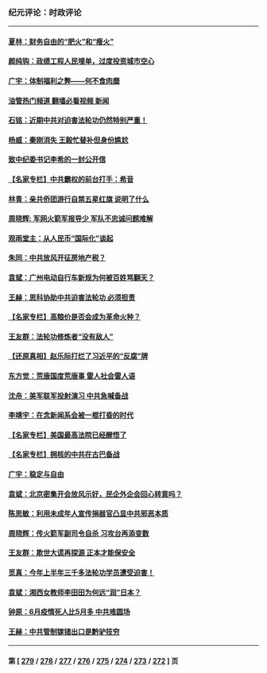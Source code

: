 ### 纪元评论：时政评论
---
#### [夏林：财务自由的“肥火”和“瘦火”](../../pages/nsc1025/n14033072.md?07130330) 
#### [颜纯钩：政绩工程人民埋单，过度投资城市空心](../../pages/nsc1025/n14033007.md?07130330) 
#### [广宇：体制福利之弊——何不食肉糜](../../pages/nsc1025/n14032923.md?07130330) 
#### [油管热门频道 翻墙必看视频 新闻](ok?07130330)
#### [石铭：近期中共对迫害法轮功仍然特别严重！](../../pages/nsc1025/n14032921.md?07130330) 
#### [杨威：秦刚消失 王毅忙替补但身份尴尬](../../pages/nsc1025/n14032576.md?07130330) 
#### [致中纪委书记李希的一封公开信](../../pages/nsc1025/n14032506.md?07130330) 
#### [【名家专栏】中共霸权的前台打手：希音](../../pages/nsc1025/n14031634.md?07130330) 
#### [林青：亲共侨团游行自禁五星红旗 说明了什么](../../pages/nsc1025/n14031768.md?07130330) 
#### [周晓辉: 军网火箭军报导少 军队不忠诚问题难解](../../pages/nsc1025/n14032349.md?07130330) 
#### [观雨堂主：从人民币“国际化”谈起](../../pages/nsc1025/n14032174.md?07130330) 
#### [朱同：中共放风开征房地产税？](../../pages/nsc1025/n14032165.md?07130330) 
#### [袁斌：广州电动自行车新规为何被百姓骂翻天？](../../pages/nsc1025/n14032156.md?07130330) 
#### [王赫：思科协助中共迫害法轮功 必须担责](../../pages/nsc1025/n14032136.md?07130330) 
#### [【名家专栏】高粮价是否会成为革命火种？](../../pages/nsc1025/n14031082.md?07130330) 
#### [王友群：法轮功修炼者“没有敌人”](../../pages/nsc1025/n14031298.md?07130330) 
#### [【还原真相】赵乐际打烂了习近平的“反腐”牌](../../pages/nsc1025/n14031688.md?07130330) 
#### [东方觉：荒唐国度荒唐事 雷人社会雷人语](../../pages/nsc1025/n14031471.md?07130330) 
#### [沈舟：美军联军投射演习 中共急喊备战](../../pages/nsc1025/n14031165.md?07130330) 
#### [李靖宇：在念新闻系会被一棍打昏的时代](../../pages/nsc1025/n14031118.md?07130330) 
#### [【名家专栏】美国最高法院已经醒悟了](../../pages/nsc1025/n14030755.md?07130330) 
#### [【名家专栏】拥核的中共在古巴备战](../../pages/nsc1025/n14028811.md?07130330) 
#### [广宇：稳定与自由](../../pages/nsc1025/n14031047.md?07130330) 
#### [袁斌：北京密集开会放风示好，民企外企会回心转意吗？](../../pages/nsc1025/n14031031.md?07130330) 
#### [陈思敏：利用未成年人宣传捐器官凸显中共邪恶本质](../../pages/nsc1025/n14031022.md?07130330) 
#### [周晓辉：传火箭军副司令自杀 习攻台再添变数](../../pages/nsc1025/n14030835.md?07130330) 
#### [王友群：欺世大谎再探源 正本才能保安全](../../pages/nsc1025/n14030533.md?07130330) 
#### [觅真：今年上半年三千多法轮功学员遭受迫害！](../../pages/nsc1025/n14030729.md?07130330) 
#### [袁斌：湘西女教师李田田为何远“润”日本？](../../pages/nsc1025/n14030711.md?07130330) 
#### [钟原：6月疫情死人比5月多 中共难圆场](../../pages/nsc1025/n14030525.md?07130330) 
#### [王赫：中共管制镓锗出口是黔驴技穷](../../pages/nsc1025/n14030447.md?07130330) 

---
#### 第 [ [279](./279.md?07130330) / [278](./278.md?07130330) / [277](./277.md?07130330) / [276](./276.md?07130330) / [275](./275.md?07130330) / [274](./274.md?07130330) / [273](./273.md?07130330) / [272](./272.md?07130330) ] 页
